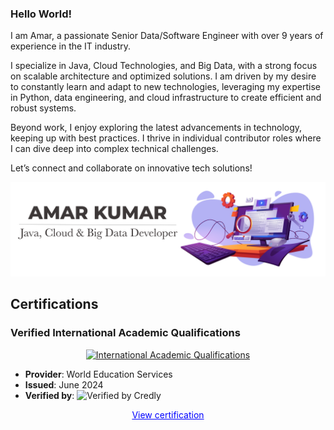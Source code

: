 ### Hello World!
I am Amar, a passionate Senior Data/Software Engineer with over 9 years of experience in the IT industry.

I specialize in Java, Cloud Technologies, and Big Data, with a strong focus on scalable architecture and optimized solutions.
I am driven by my desire to constantly learn and adapt to new technologies, leveraging my expertise in Python, data engineering, and cloud infrastructure to create efficient and robust systems. 

Beyond work, I enjoy exploring the latest advancements in technology, keeping up with best practices.
I thrive in individual contributor roles where I can dive deep into complex technical challenges.

Let’s connect and collaborate on innovative tech solutions!

![](amar-opening.png)

## Certifications

### Verified International Academic Qualifications

<p align="center">
  <a href="https://www.credly.com/badges/aec2423f-8453-4db8-9e09-a0d6c6d28478">
    <img src="https://images.credly.com/images/0ab5b829-02ae-4a73-ac82-ab9798fb76e9/157a788a3a7d3880f574c2cdaf0b97d5.png" alt="International Academic Qualifications" width="200px">
  </a>
</p>

- **Provider**: World Education Services
- **Issued**: June 2024
- **Verified by**: 
  <img src="https://upload.wikimedia.org/wikipedia/commons/thumb/d/df/Credly_logo.svg/1200px-Credly_logo.svg.png" alt="Verified by Credly" width="80px">

<p align="center">
  <a href="https://www.credly.com/badges/aec2423f-8453-4db8-9e09-a0d6c6d28478" style="color:blue;">View certification</a>
</p>

